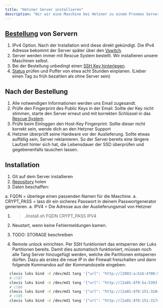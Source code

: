 ```yaml
---
title: "Hetzner Server installieren"
description: "Wir wir eine Maschine bei Hetzner zu einem Proxmox Server machen."
---
```


## [Bestellung](https://robot.hetzner.com/order) von Servern

1. IPv4 Option. Nach der Installation wird diese direkt gekündigt. Die IPv4 Adresse bekommt der Server später über den [Vswitch](https://robot.hetzner.com/vswitch/index).
1. Server werden immer mit Rescue System bestellt. Wir installieren unsere Maschinen selbst.
1. Bei der Bestellung unbedingt einen [SSH Key hinterlegen](https://robot.hetzner.com/key/index).
1. [Status](https://docs.hetzner.com/de/general/others/order-processing/) prüfen und Puffer von etwa acht Stunden einplanen. (Lieber einen Tag zu früh bezahlen als ohne Server sein)

## Nach der Bestellung

1. Alle notwendigen Informationen werden uns Email zugesandt.
1. Prüfe den Fingerprint des Public Keys in der Email. Sollte der Key nicht stimmen, starte den Server erneut und mit korrekten Schlüssel in das [Rescue System](https://robot.hetzner.com/server).
1. Prüfe beim Einloggen den Host-Key Fingerprint. Sollte dieser nicht korrekt sein, wende dich an den Hetzner Support
1. Hetzner überprüft seine Hardware vor der Auslieferung. Sollte etwas auffällig sein, Server reklamieren. So der Server bereits eine längere Laufzeit hinter sich hat, die Lebensdauer der SSD überprüfen und gegebenenfalls tauschen lassen.

## Installation

1. Git auf dem Server installieren
1. [Repository](https://www.casa-due-pur.de/git/fabrice.kirchner/hetzner-install.git) holen
1. Daten beschaffen:

  a. FQDN = überlege einen passenden Namen für die Maschine.
  a. CRYPT_PASS = lass dir ein sicheres Passwort in deinem Passwortgenerator
    generieren.
  a. IPV4 = Die Adresse aus der Auslieferungsmail von Hetzner

1. > ./install.sh FQDN CRYPT_PASS IPV4
1. Neustart, wenn keine Fehlermeldungen kamen.

1. TODO: STORAGE beschreiben
1. Remote unlock einrichten.
    Per SSH funktioniert das entsperren der Luks Partitionen bereits. Damit dies automatisch funktioniert, müssen noch alle Tang Server hinzugefügt werden, welche die Partitionen entsperren dürfen. Dazu als erstes die neue IP in der Firewall freischalten und dann folgende Kommandos auf der Kommandozeile eingeben:

  ```bash
    clevis luks bind -d /dev/md1 tang '{"url": "http://[2003:a:b16:4700:56b2:3ff:fefd:3ec9]"}'
    # cl07
    clevis luks bind -d /dev/md1 tang '{"url": "http://[2a01:4f9:5a:5393::2]"}'
    # cl06
    clevis luks bind -d /dev/md1 tang '{"url": "http://[2a01:4f8:151:3184::2]"}'
    # cl05
    clevis luks bind -d /dev/md1 tang '{"url": "http://[2a01:4f8:151:317c::2]"}'
  ```
